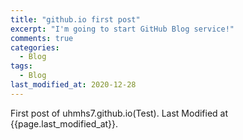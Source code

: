 ```yaml
---
title: "github.io first post"
excerpt: "I'm going to start GitHub Blog service!"
comments: true
categories:
  - Blog
tags:
  - Blog
last_modified_at: 2020-12-28
---
```


First post of uhmhs7.github.io(Test).
Last Modified at {{page.last_modified_at}}.